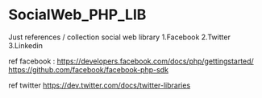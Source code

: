 SocialWeb_PHP_LIB
========================

Just references / collection social web library
1.Facebook
2.Twitter
3.Linkedin

ref facebook :
https://developers.facebook.com/docs/php/gettingstarted/
https://github.com/facebook/facebook-php-sdk

ref twitter
https://dev.twitter.com/docs/twitter-libraries
